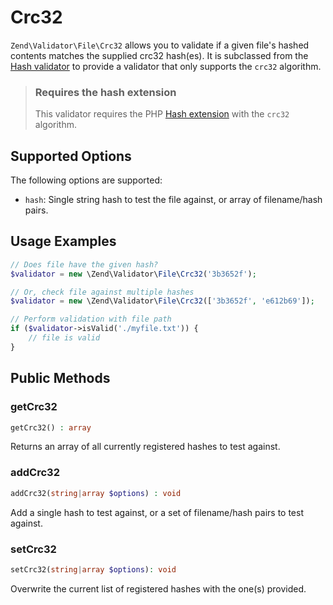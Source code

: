 # Crc32

`Zend\Validator\File\Crc32` allows you to validate if a given file's hashed
contents matches the supplied crc32 hash(es). It is subclassed from the [Hash
validator](hash.md) to provide a validator that only supports the `crc32`
algorithm.

> ### Requires the hash extension
>
> This validator requires the PHP [Hash extension](http://php.net/hash) with the
> `crc32` algorithm.

## Supported Options

The following options are supported:

- `hash`: Single string hash to test the file against, or array of filename/hash
  pairs.

## Usage Examples

```php
// Does file have the given hash?
$validator = new \Zend\Validator\File\Crc32('3b3652f');

// Or, check file against multiple hashes
$validator = new \Zend\Validator\File\Crc32(['3b3652f', 'e612b69']);

// Perform validation with file path
if ($validator->isValid('./myfile.txt')) {
    // file is valid
}
```

## Public Methods

### getCrc32

```php
getCrc32() : array
```

Returns an array of all currently registered hashes to test against.

### addCrc32

```php
addCrc32(string|array $options) : void
```

Add a single hash to test against, or a set of filename/hash pairs to test
against.

### setCrc32

```php
setCrc32(string|array $options): void
```

Overwrite the current list of registered hashes with the one(s) provided.
